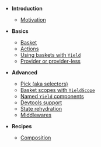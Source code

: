 - **Introduction**

  - [Motivation](introduction/motivation.md)

- **Basics**

  - [Basket](basics/basket.md)
  - [Actions](basics/actions.md)
  - [Using baskets with `Yield`](basics/yield-component.md)
  - [Provider or provider-less](basics/yield-provider.md)

- **Advanced**

  - [Pick (aka selectors)](advanced/pick.md)
  - [Basket scopes with `YieldScope`](advanced/yield-scope.md)
  - [Named `Yield` components](advanced/create-yield.md)
  - [Devtools support](advanced/devtools.md)
  - [State rehydration](advanced/rehydration.md)
  - [Middlewares](advanced/middlewares.md)

- **Recipes**

  - [Composition](recipes/composition.md)

